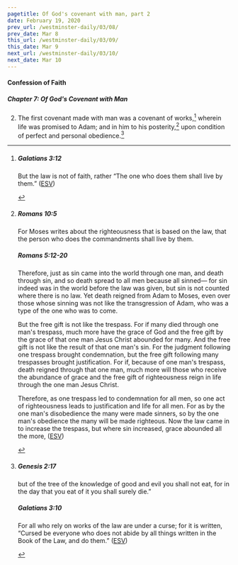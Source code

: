 ```yaml
---
pagetitle: Of God's covenant with man, part 2
date: February 19, 2020
prev_url: /westminster-daily/03/08/
prev_date: Mar 8
this_url: /westminster-daily/03/09/
this_date: Mar 9
next_url: /westminster-daily/03/10/
next_date: Mar 10
---
```


#### Confession of Faith

##### Chapter 7: Of God's Covenant with Man

2. The first covenant made with man was a covenant of works,[^fnref:wcf1] wherein life was promised to Adam; and in him to his posterity,[^fnref:wcf2] upon condition of perfect and personal obedience.[^fnref:wcf3]

[^fnref:wcf1]: <div class="esv"><h5>Galatians 3:12</h5> <div class="esv-text"><p id="p48003012.01-1">But the law is not of faith, rather &#8220;The one who does them shall live by them.&#8221;  (<a href="http://www.esv.org" class="copyright">ESV</a>)</p> </div> </div>

[^fnref:wcf2]: <div class="esv"><h5>Romans 10:5</h5> <div class="esv-text"> <p id="p45010005.07-1">For Moses writes about the righteousness that is based on the law, that the person who does the commandments shall live by them.</p> </div><h5>Romans 5:12-20</h5> <div class="esv-text"> <p id="p45005012.07-2">Therefore, just as sin came into the world through one man, and death through sin, and so death spread to all men because all sinned&#8212; for sin indeed was in the world before the law was given, but sin is not counted where there is no law. Yet death reigned from Adam to Moses, even over those whose sinning was not like the transgression of Adam, who was a type of the one who was to come.</p>  <p id="p45005015.01-2">But the free gift is not like the trespass. For if many died through one man's trespass, much more have the grace of God and the free gift by the grace of that one man Jesus Christ abounded for many. And the free gift is not like the result of that one man's sin. For the judgment following one trespass brought condemnation, but the free gift following many trespasses brought justification. For if, because of one man's trespass, death reigned through that one man, much more will those who receive the abundance of grace and the free gift of righteousness reign in life through the one man Jesus Christ.</p>  <p id="p45005018.01-2">Therefore, as one trespass led to condemnation for all men, so one act of righteousness leads to justification and life for all men. For as by the one man's disobedience the many were made sinners, so by the one man's obedience the many will be made righteous. Now the law came in to increase the trespass, but where sin increased, grace abounded all the more,  (<a href="http://www.esv.org" class="copyright">ESV</a>)</p> </div> </div>

[^fnref:wcf3]: <div class="esv"><h5>Genesis 2:17</h5> <div class="esv-text"><p id="p01002017.01-1">but of the tree of the knowledge of good and evil you shall not eat, for in the day that you eat of it you shall surely die.&#8221;</p> </div><h5>Galatians 3:10</h5> <div class="esv-text"> <p id="p48003010.07-2">For all who rely on works of the law are under a curse; for it is written, &#8220;Cursed be everyone who does not abide by all things written in the Book of the Law, and do them.&#8221;  (<a href="http://www.esv.org" class="copyright">ESV</a>)</p> </div> </div>

